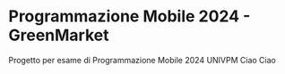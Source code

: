 # Programmazione Mobile 2024 - GreenMarket 
Progetto per esame di Programmazione Mobile 2024 UNIVPM
Ciao
Ciao
